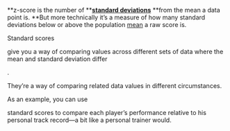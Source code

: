 **z-score is the number of **[**standard deviations**](http://www.statisticshowto.com/probability-and-statistics/standard-deviation/) **from the mean a data point is. **But more technically it’s a measure of how many standard deviations below or above the population [mean](http://www.statisticshowto.com/mean/) a raw score is.



 Standard scores 

give you a way of comparing values across different sets of data where the mean and standard deviation differ

. 

They’re a way of comparing related data values in different circumstances.

 As an example, you can use 

standard scores to compare each player’s performance relative to his personal track record—a bit like a personal trainer would.

